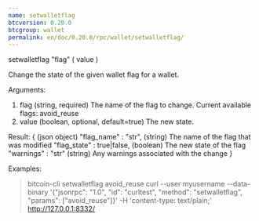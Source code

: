 ```yaml
---
name: setwalletflag
btcversion: 0.20.0
btcgroup: wallet
permalink: en/doc/0.20.0/rpc/wallet/setwalletflag/
---
```


setwalletflag "flag" ( value )

Change the state of the given wallet flag for a wallet.

Arguments:
1. flag     (string, required) The name of the flag to change. Current available flags: avoid_reuse
2. value    (boolean, optional, default=true) The new state.

Result:
{                               (json object)
  "flag_name" : "str",          (string) The name of the flag that was modified
  "flag_state" : true|false,    (boolean) The new state of the flag
  "warnings" : "str"            (string) Any warnings associated with the change
}

Examples:
> bitcoin-cli setwalletflag avoid_reuse
> curl --user myusername --data-binary '{"jsonrpc": "1.0", "id": "curltest", "method": "setwalletflag", "params": ["avoid_reuse"]}' -H 'content-type: text/plain;' http://127.0.0.1:8332/


